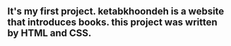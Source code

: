 ## It's my first project. ketabkhoondeh is a website that introduces books. this project was written by HTML and CSS.  